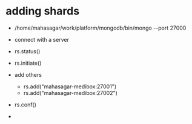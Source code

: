 # adding shards 
 - /home/mahasagar/work/platform/mongodb/bin/mongo --port 27000

 - connect with a server
 -  rs.status()
 -  rs.initiate()
 - add others 
   - rs.add("mahasagar-medibox:27001")
   - rs.add("mahasagar-medibox:27002")
 -  rs.conf()
 -  

